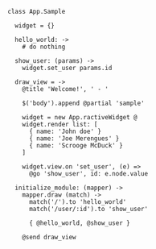
    class App.Sample

      widget = {}

      hello_world: ->
        # do nothing

      show_user: (params) ->
        widget.set_user params.id

      draw_view = ->
        @title 'Welcome!', ' - '

        $('body').append @partial 'sample'

        widget = new App.ractiveWidget @
        widget.render list: [
          { name: 'John doe' }
          { name: 'Joe Merengues' }
          { name: 'Scrooge McDuck' }
        ]

        widget.view.on 'set_user', (e) =>
          @go 'show_user', id: e.node.value

      initialize_module: (mapper) ->
        mapper.draw (match) ->
          match('/').to 'hello_world'
          match('/user/:id').to 'show_user'

          { @hello_world, @show_user }

        @send draw_view
